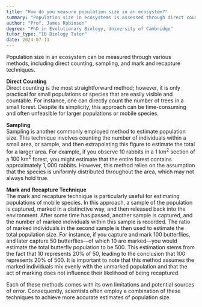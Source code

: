 ```yaml
---
title: "How do you measure population size in an ecosystem?"
summary: "Population size in ecosystems is assessed through direct counting, sampling, and mark and recapture techniques to ensure accurate measurement of species abundance."
author: "Prof. James Robinson"
degree: "PhD in Evolutionary Biology, University of Cambridge"
tutor_type: "IB Biology Tutor"
date: 2024-07-11
---
```


Population size in an ecosystem can be measured through various methods, including direct counting, sampling, and mark and recapture techniques.

**Direct Counting**  
Direct counting is the most straightforward method; however, it is only practical for small populations or species that are easily visible and countable. For instance, one can directly count the number of trees in a small forest. Despite its simplicity, this approach can be time-consuming and often unfeasible for larger populations or mobile species.

**Sampling**  
Sampling is another commonly employed method to estimate population size. This technique involves counting the number of individuals within a small area, or sample, and then extrapolating this figure to estimate the total for a larger area. For example, if you observe $10$ rabbits in a $1 \text{ km}^2$ section of a $100 \text{ km}^2$ forest, you might estimate that the entire forest contains approximately $1,000$ rabbits. However, this method relies on the assumption that the species is uniformly distributed throughout the area, which may not always hold true.

**Mark and Recapture Technique**  
The mark and recapture technique is particularly useful for estimating populations of mobile species. In this approach, a sample of the population is captured, marked in a distinctive way, and then released back into the environment. After some time has passed, another sample is captured, and the number of marked individuals within this sample is recorded. The ratio of marked individuals in the second sample is then used to estimate the total population size. For instance, if you capture and mark $100$ butterflies, and later capture $50$ butterflies—of which $10$ are marked—you would estimate the total butterfly population to be $500$. This estimation stems from the fact that $10$ represents $20\%$ of $50$, leading to the conclusion that $100$ represents $20\%$ of $500$. It is important to note that this method assumes the marked individuals mix evenly with the unmarked population and that the act of marking does not influence their likelihood of being recaptured.

Each of these methods comes with its own limitations and potential sources of error. Consequently, scientists often employ a combination of these techniques to achieve more accurate estimates of population size.
    